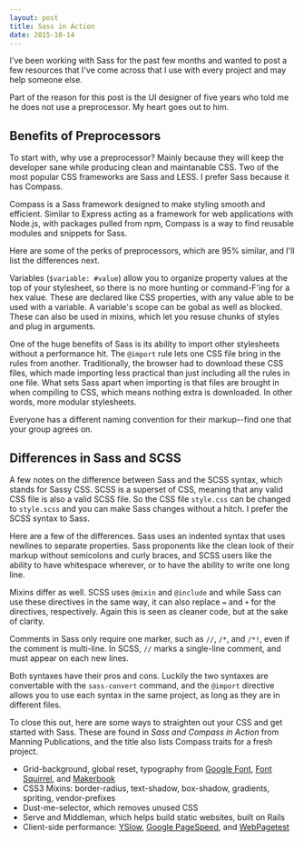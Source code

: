 ```yaml
---
layout: post
title: Sass in Action
date: 2015-10-14
---
```


I've been working with Sass for the past few months and wanted to post a few resources that I've come across that I use with every project and may help someone else.


Part of the reason for this post is the UI designer of five years who told me he does not use a preprocessor. My heart goes out to him.

## Benefits of Preprocessors


To start with, why use a preprocessor? Mainly because they will keep the developer sane while producing clean and maintanable CSS. Two of the most popular CSS frameworks are Sass and LESS. I prefer Sass because it has Compass.


Compass is a Sass framework designed to make styling smooth and efficient. Similar to Express acting as a framework for web applications with Node.js, with packages pulled from npm, Compass is a way to find reusable modules and snippets for Sass.

Here are some of the perks of preprocessors, which are 95% similar, and I'll list the differences next.


Variables (`$variable: #value`) allow you to organize property values at the top of your stylesheet, so there is no more hunting or command-F'ing for a hex value. These are declared like CSS properties, with any value able to be used with a variable. A variable's scope can be gobal as well as blocked. These can also be used in mixins, which let you resuse chunks of styles and plug in arguments.


One of the huge benefits of Sass is its ability to import other stylesheets without a performance hit. The `@import` rule lets one CSS file bring in the rules from another. Traditionally, the browser had to download these CSS files, which made importing less practical than just including all the rules in one file. What sets Sass apart when importing is that files are brought in when compiling to CSS, which means nothing extra is downloaded. In other words, more modular stylesheets.


Everyone has a different naming convention for their markup--find one that your group agrees on.


## Differences in Sass and SCSS


A few notes on the difference between Sass and the SCSS syntax, which stands for Sassy CSS. SCSS is a superset of CSS, meaning that any valid CSS file is also a valid SCSS file. So the CSS file `style.css` can be changed to `style.scss` and you can make Sass changes without a hitch. I prefer the SCSS syntax to Sass.


Here are a few of the differences. Sass uses an indented syntax that uses newlines to separate properties. Sass proponents like the clean look of their markup without semicolons and curly braces, and SCSS users like the ability to have whitespace wherever, or to have the ability to write one long line.


Mixins differ as well. SCSS uses `@mixin` and `@include` and while Sass can use these directives in the same way, it can also replace `=` and `+` for the directives, respectively. Again this is seen as cleaner code, but at the sake of clarity.


Comments in Sass only require one marker, such as `//`, `/*`, and `/*!`, even if the comment is multi-line. In SCSS, `//` marks a single-line comment, and must appear on each new lines.


Both syntaxes have their pros and cons. Luckily the two syntaxes are convertable with the `sass-convert` command, and the `@import` directive allows you to use each syntax in the same project, as long as they are in different files.


To close this out, here are some ways to straighten out your CSS and get started with Sass. These are found in *Sass and Compass in Action* from Manning Publications, and the title also lists Compass traits for a fresh project.


- Grid-background, global reset, typography from [Google Font](https://www.google.com/fonts "Google Fonts"), [Font Squirrel](https://fontsquirrel.com "Font Squirrel"), and [Makerbook](https://makerbook.net "Makerbook")
- CSS3 Mixins: border-radius, text-shadow, box-shadow, gradients, spriting, vendor-prefixes
- Dust-me-selector, which removes unused CSS
- Serve and Middleman, which helps build static websites, built on Rails
- Client-side performance: [YSlow](http://developer.yahoo.com/yslow "YSlow"), [Google PageSpeed](http://developers.google.com/speed/pagespeed "Google PageSpeed"), and [WebPagetest](http://www.webpagetest.org)

